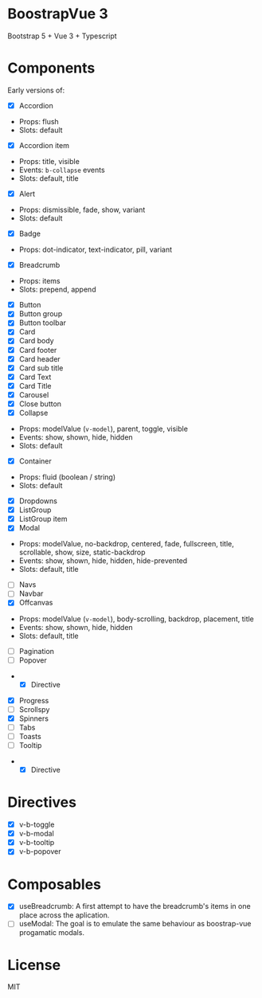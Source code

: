 # BoostrapVue 3

Bootstrap 5 + Vue 3 + Typescript

# Components

Early versions of:

- [x] Accordion
- Props: flush
- Slots: default
- [x] Accordion item
- Props: title, visible
- Events: `b-collapse` events
- Slots: default, title
 
- [x] Alert
- Props: dismissible, fade, show, variant
- Slots: default

- [x] Badge
- Props: dot-indicator, text-indicator, pill, variant

- [x] Breadcrumb
- Props: items
- Slots: prepend, append

- [x] Button
- [x] Button group
- [x] Button toolbar
- [x] Card
- [x] Card body
- [x] Card footer
- [x] Card header
- [x] Card sub title
- [x] Card Text
- [x] Card Title
- [x] Carousel
- [x] Close button
- [x] Collapse
- Props: modelValue (`v-model`), parent, toggle, visible
- Events: show, shown, hide, hidden
- Slots: default

- [x] Container
- Props: fluid (boolean / string)
- Slots: default

- [x] Dropdowns
- [x] ListGroup
- [x] ListGroup item
- [x] Modal
- Props: modelValue, no-backdrop, centered, fade, fullscreen, title, scrollable, show, size, static-backdrop
- Events: show, shown, hide, hidden, hide-prevented
- Slots: default, title
- [ ] Navs
- [ ] Navbar
- [x] Offcanvas
- Props: modelValue (`v-model`), body-scrolling, backdrop, placement, title
- Events: show, shown, hide, hidden
- Slots: default, title
- [ ] Pagination
- [ ] Popover
- - [x] Directive
- [x] Progress
- [ ] Scrollspy
- [x] Spinners
- [ ] Tabs
- [ ] Toasts
- [ ] Tooltip
- - [x] Directive

# Directives

- [x] v-b-toggle
- [x] v-b-modal
- [x] v-b-tooltip
- [x] v-b-popover

# Composables

- [x] useBreadcrumb: A first attempt to have the breadcrumb's items in one place across the aplication.
- [ ] useModal: The goal is to emulate the same behaviour as boostrap-vue progamatic modals.

# License

MIT
